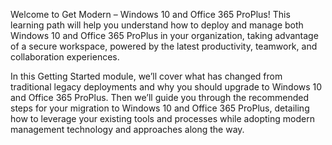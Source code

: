 Welcome to Get Modern – Windows 10 and Office 365 ProPlus! This learning path will help you understand how to deploy and manage both Windows 10 and Office 365 ProPlus in your organization, taking advantage of a secure workspace, powered by the latest productivity, teamwork, and collaboration experiences.

In this Getting Started module, we’ll cover what has changed from traditional legacy deployments and why you should upgrade to Windows 10 and Office 365 ProPlus. Then we’ll guide you through the recommended steps for your migration to Windows 10 and Office 365 ProPlus, detailing how to leverage your existing tools and processes while adopting modern management technology and approaches along the way.

